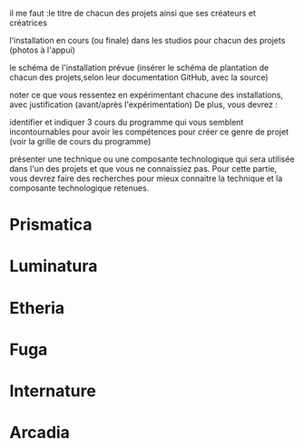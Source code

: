il me faut :le titre de chacun des projets ainsi que ses créateurs et créatrices

l'installation en cours (ou finale) dans les studios pour chacun des projets (photos à l'appui)

le schéma de l'installation prévue (insérer le schéma de plantation de chacun des projets,selon leur documentation GitHub, avec la source)

noter ce que vous ressentez en expérimentant chacune des installations, avec justification (avant/après l'expérimentation) De plus, vous devrez :

identifier et indiquer 3 cours du programme qui vous semblent incontournables pour avoir les compétences pour créer ce genre de projet (voir la grille de cours du programme)

présenter une technique ou une composante technologique qui sera utilisée dans l'un des projets et que vous ne connaissiez pas. Pour cette partie, vous devrez faire des recherches pour mieux connaitre la technique et la composante technologique retenues.

# Prismatica


# Luminatura


# Etheria


# Fuga


# Internature


# Arcadia
